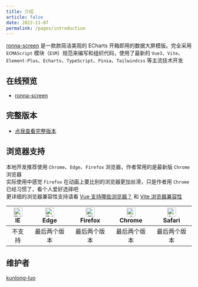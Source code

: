 ```yaml
---
title: 介绍
article: false
date: 2022-11-07
permalink: /pages/introduction
---
```


[ronna-screen](https://github.com/ronnaces/ronna-screen) 是一款款简洁美观的 ECharts 开箱即用的数据大屏模版。完全采用 `ECMAScript` 模块（`ESM`）规范来编写和组织代码，使用了最新的 `Vue3`、`Vite`、`Element-Plus`、`Echarts`、`TypeScript`、`Pinia`、`Tailwindcss` 等主流技术开发

## 在线预览

- [ronna-screen](https://screen.ronnaces.com/)

## 完整版本

- [点我查看完整版本](https://github.com/ronnaces/ronna-screen)

## 浏览器支持

本地开发推荐使用 `Chrome`、`Edge`、`Firefox` 浏览器，作者常用的是最新版 `Chrome` 浏览器  
实际使用中感觉 `Firefox` 在动画上要比别的浏览器更加丝滑，只是作者用 `Chrome` 已经习惯了，看个人爱好选择吧  
更详细的浏览器兼容性支持请看 [Vue 支持哪些浏览器？](https://cn.vuejs.org/about/faq.html#what-browsers-does-vue-support) 和 [Vite 浏览器兼容性](https://cn.vitejs.dev/guide/build#browser-compatibility)

| [<img :src="$withBase('/img/support/edge_48x48.png')" alt=" Edge" width="24px" height="24px" />](http://godban.github.io/browsers-support-badges/)</br>IE | [<img :src="$withBase('/img/support/edge_48x48.png')" alt=" Edge" width="24px" height="24px" />](http://godban.github.io/browsers-support-badges/)</br>Edge | [<img :src="$withBase('/img/support/firefox_48x48.png')" alt="Firefox" width="24px" height="24px" />](http://godban.github.io/browsers-support-badges/)</br>Firefox | [<img :src="$withBase('/img/support/chrome_48x48.png')" alt="Chrome" width="24px" height="24px" />](http://godban.github.io/browsers-support-badges/)</br>Chrome | [<img :src="$withBase('/img/support/safari_48x48.png')" alt="Safari" width="24px" height="24px" />](http://godban.github.io/browsers-support-badges/)</br>Safari |
| :-------------------------------------------------------------------------------------------------------------------------------------------------------: | :---------------------------------------------------------------------------------------------------------------------------------------------------------: | :-----------------------------------------------------------------------------------------------------------------------------------------------------------------: | :--------------------------------------------------------------------------------------------------------------------------------------------------------------: | :--------------------------------------------------------------------------------------------------------------------------------------------------------------: |
|                                                                          不支持                                                                           |                                                                        最后两个版本                                                                         |                                                                            最后两个版本                                                                             |                                                                           最后两个版本                                                                           |                                                                           最后两个版本                                                                           |

## 维护者

[kunlong-luo](https://github.com/kunlong-luo)
